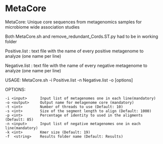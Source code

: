 # MetaCore
MetaCore: Unique core sequences from metagenomics samples for microbiome wide association studies

Both MetaCore.sh and remove_redundant_Cords.ST.py had to be in working folder

Positive.list : text file with the name of every positive metagenome to analyze (one name per line)

Negative.list : text file with the name of every negative metagenome to analyze (one name per line)


USAGE:  MetaCore.sh  -i Positive.list -n Negative.list -o <basename>  [options]

 OPTIONS:

    -i <input>      Input list of metagenomes one in each line(mandatory)
    -o <output>     Output name for metagenome core (mandatory)
    -t <int>        Number of threads to use (Default: 10)
    -s <int>        Size of the segment length to align (Default: 1000)
    -p <int>        Percentage of identity to used in the aligments (Default: 85)
    -n <input>      Input list of negative metagenomes one in each line(mandatory)
    -k <int>        Kmer size (Default: 19)
    -f  <string>    Results folder name (Default: Results)


